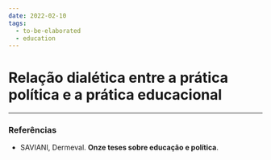 ```yaml
---
date: 2022-02-10
tags:
  - to-be-elaborated
  - education
---
```

# Relação dialética entre a prática política e a prática educacional


---
### Referências
- SAVIANI, Dermeval. **Onze teses sobre educação e política**.